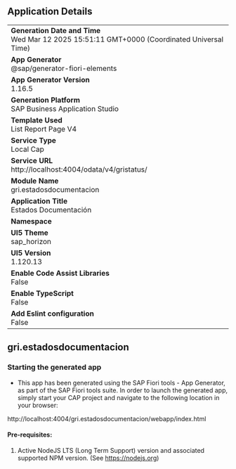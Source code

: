 ## Application Details
|               |
| ------------- |
|**Generation Date and Time**<br>Wed Mar 12 2025 15:51:11 GMT+0000 (Coordinated Universal Time)|
|**App Generator**<br>@sap/generator-fiori-elements|
|**App Generator Version**<br>1.16.5|
|**Generation Platform**<br>SAP Business Application Studio|
|**Template Used**<br>List Report Page V4|
|**Service Type**<br>Local Cap|
|**Service URL**<br>http://localhost:4004/odata/v4/gristatus/|
|**Module Name**<br>gri.estadosdocumentacion|
|**Application Title**<br>Estados Documentación|
|**Namespace**<br>|
|**UI5 Theme**<br>sap_horizon|
|**UI5 Version**<br>1.120.13|
|**Enable Code Assist Libraries**<br>False|
|**Enable TypeScript**<br>False|
|**Add Eslint configuration**<br>False|

## gri.estadosdocumentacion



### Starting the generated app

-   This app has been generated using the SAP Fiori tools - App Generator, as part of the SAP Fiori tools suite.  In order to launch the generated app, simply start your CAP project and navigate to the following location in your browser:

http://localhost:4004/gri.estadosdocumentacion/webapp/index.html

#### Pre-requisites:

1. Active NodeJS LTS (Long Term Support) version and associated supported NPM version.  (See https://nodejs.org)


